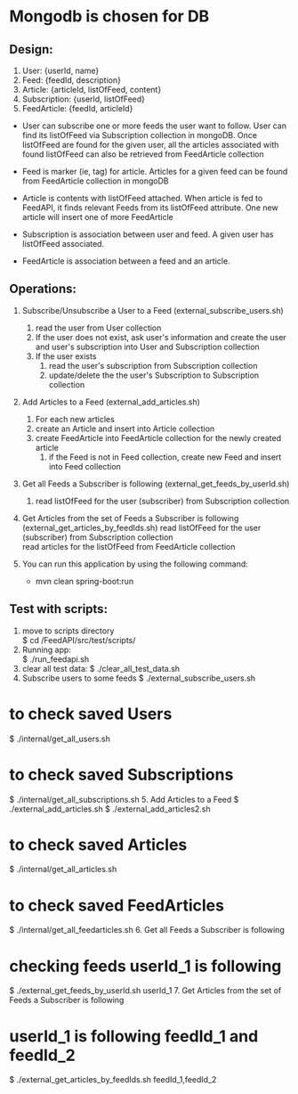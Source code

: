 # Mongodb is chosen for DB

## Design:
1. User: {userId, name}
2. Feed: {feedId, description}
3. Article: {articleId, listOfFeed, content}
4. Subscription: {userId, listOfFeed}
5. FeedArticle: {feedId, articleId} 

- User can subscribe one or more feeds the user want to follow. User can find its listOfFeed via Subscription collection in mongoDB. Once listOfFeed are found for the given user, all the articles associated with found listOfFeed can also be retrieved from FeedArticle collection

- Feed is marker (ie, tag) for article. Articles for a given feed can be found from FeedArticle collection in mongoDB

- Article is contents with listOfFeed attached. When article is fed to FeedAPI, it finds relevant Feeds from its listOfFeed attribute. One new article will insert one of more FeedArticle

- Subscription is association between user and feed. A given user has listOfFeed associated.

- FeedArticle is association between a feed and an article. 


## Operations:

  1. Subscribe/Unsubscribe a User to a Feed
  (external_subscribe_users.sh)
      1. read the user from User collection
      	1. If the user does not exist, ask user's information and create the user and user's subscription into User and Subscription collection
      	1. If the user exists
		      1. read the user's subscription from Subscription collection
		      1. update/delete the the user's Subscription to Subscription collection
      
  2. Add Articles to a Feed
  (external_add_articles.sh)
      1. For each new articles
        1. create an Article and insert into Article collection
        1. create FeedArticle into FeedArticle collection for the newly created article
            1. if the Feed is not in Feed collection, create new Feed and insert into Feed collection
  
  3. Get all Feeds a Subscriber is following
  (external_get_feeds_by_userId.sh)
      1. read listOfFeed for the user (subscriber) from Subscription collection 
  
  4. Get Articles from the set of Feeds a Subscriber is following
  (external_get_articles_by_feedIds.sh)
      read listOfFeed for the user (subscriber) from Subscription collection  
      read articles for the listOfFeed from FeedArticle collection  
	
  5. You can run this application by using the following command:

      - mvn clean spring-boot:run
    
## Test with scripts:
 1. move to scripts directory  
   $ cd /FeedAPI/src/test/scripts/
 2. Running app:   
   $ ./run_feedapi.sh
 3. clear all test data: 
   $ ./clear_all_test_data.sh
 4. Subscribe users to some feeds
   $ ./external_subscribe_users.sh
   # to check saved Users
   $ ./internal/get_all_users.sh 
   # to check saved Subscriptions
   $ ./internal/get_all_subscriptions.sh
 5. Add Articles to a Feed
   $ ./external_add_articles.sh
   $ ./external_add_articles2.sh
   # to check saved Articles
   $ ./internal/get_all_articles.sh 
   # to check saved FeedArticles
   $ ./internal/get_all_feedarticles.sh 
 6. Get all Feeds a Subscriber is following
   # checking feeds userId_1 is following
   $ ./external_get_feeds_by_userId.sh userId_1 
 7. Get Articles from the set of Feeds a Subscriber is following
   # userId_1 is following feedId_1 and feedId_2
   $ ./external_get_articles_by_feedIds.sh feedId_1,feedId_2
    
